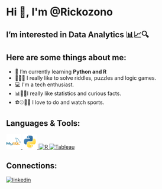 <h1 align="left">Hi 👋, I'm @Rickozono</h1>

## I’m interested in Data Analytics 📊📈🔍

## Here are some things about me:

- 🌱 I’m currently learning **Python and R**
- 🧠🕵️‍♂️ I really like to solve riddles, puzzles and logic games.
- 💻 I'm a tech enthusiast.
- 📊🤔💭I really like statistics and curious facts.
- ⚽⚾🏃‍♂️ I love to do and watch sports.

## Languages & Tools:
<p align="left"> <a href="https://www.mysql.com/" target="_blank" rel="noreferrer"> <img src="https://raw.githubusercontent.com/devicons/devicon/master/icons/mysql/mysql-original-wordmark.svg" alt="mysql" width="40" height="40"/> </a> <a href="https://www.python.org" target="_blank" rel="noreferrer">  <img src="https://raw.githubusercontent.com/devicons/devicon/master/icons/python/python-original.svg" alt="python" width="40" height="40"/>  <img src="https://www.r-project.org/Rlogo.png" width="40" height="40" alt="R"> <img src="https://upload.wikimedia.org/wikipedia/commons/thumb/0/01/Tableau_Software_Logo_Small.png/375px-Tableau_Software_Logo_Small.png" width="170" height="40" alt="Tableau">  </a> </p>

## Connections:
<a href="https://www.linkedin.com/in/ricardo-andres-kozono/" target="_blank"><img src="https://upload.wikimedia.org/wikipedia/commons/thumb/c/ca/LinkedIn_logo_initials.png/768px-LinkedIn_logo_initials.png" alt="linkedin" width="40" height="40"></a>


<!---
Rickozono/Rickozono is a ✨ special ✨ repository because its `README.md` (this file) appears on your GitHub profile.
You can click the Preview link to take a look at your changes.
--->
